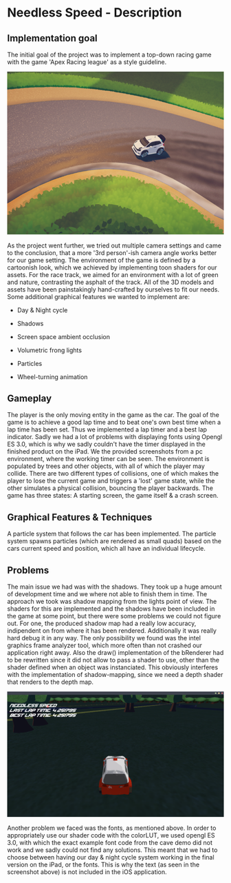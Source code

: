 # Needless Speed - Description

## Implementation goal

The initial goal of the project was to implement a top-down racing game with the game 'Apex Racing league' as a style guideline. 

![img](img.png)

As the project went further, we tried out multiple camera settings and came to the conclusion, that a more '3rd person'-ish camera angle works better for our game setting. The environment of the game is defined by a cartoonish look, which we achieved by implementing toon shaders for our assets. For the race track, we aimed for an environment with a lot of green and nature, contrasting the asphalt of the track. All of the 3D models and assets have been painstakingly hand-crafted by ourselves to fit our needs. Some additional graphical features we wanted to implement are:

* Day & Night cycle

* Shadows

* Screen space ambient occlusion

* Volumetric frong lights

* Particles

* Wheel-turning animation

## Gameplay

The player is the only moving entity in the game as the car. The goal of the game is to achieve a good lap time and to beat one's own best time when a lap time has been set. Thus we implemented a lap timer and a best lap indicator. Sadly we had a lot of problems with displaying fonts using Opengl ES 3.0, which is why we sadly couldn't have the timer displayed in the finished product on the iPad. We the provided screenshots from a pc environment, where the working timer can be seen. The environment is populated by trees and other objects, with all of which the player may collide. There are two different types of collisions, one of which makes the player to lose the current game and triggers a 'lost' game state, while the other simulates a physical collision, bouncing the player backwards. The game has three states: A starting screen, the game itself & a crash screen.

## Graphical Features & Techniques

A particle system that follows the car has been implemented. The particle system spawns particles (which are rendered as small quads) based on the cars current speed and position, which all have an individual lifecycle. 

## Problems

The main issue we had was with the shadows. They took up a huge amount of development time and we where not able to finish them in time. The approach we took was shadow mapping from the lights point of view. The shaders for this are implemented and the shadows have been included in the game at some point, but there were some problems we could not figure out. For one, the produced shadow map had a really low accuracy, indipendent on from where it has been rendered. Additionally it was really hard debug it in any way. The only possibility we found was the intel graphics frame analyzer tool, which more often than not crashed our application right away. Also the draw() implementation of the bRenderer had to be rewritten since it did not allow to pass a shader to use, other than the shader defined when an object was instanciated. This obviously interferes with the implementation of shadow-mapping, since we need a depth shader that renders to the depth map. 

![img1](img1.png)

Another problem we faced was the fonts, as mentioned above. In order to appropriately use our shader code with the colorLUT, we used opengl ES 3.0, with which the exact example font code from the cave demo did not work and we sadly could not find any solutions. This meant that we had to choose between having our day & night cycle system working in the final version on the iPad, or the fonts. This is why the text (as seen in the screenshot above) is not included in the iOS application. 
